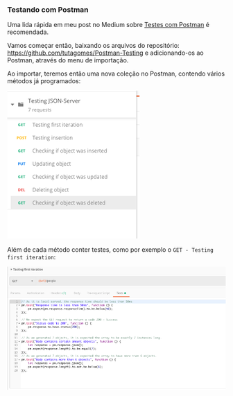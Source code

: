 ### Testando com Postman

Uma lida rápida em meu post no Medium sobre [Testes com Postman](https://medium.com/@arthurgomesfaria/automating-apis-testing-with-postman-and-newman-a9a9ef0354d4) é recomendada.

Vamos começar então, baixando os arquivos do repositório: https://github.com/tutagomes/Postman-Testing e adicionando-os ao Postman, através do menu de importação.

Ao importar, teremos então uma nova coleção no Postman, contendo vários métodos já programados:

![image-20190621114151064](assets/image-20190621114151064.png)

Além de cada método conter testes, como por exemplo o `GET - Testing first iteration`:

![image-20190621114309811](assets/image-20190621114309811.png)